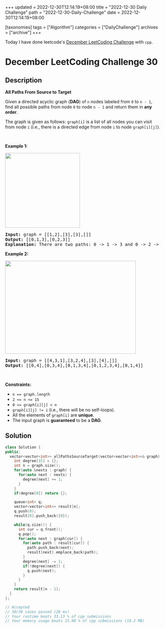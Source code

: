 +++
updated = 2022-12-30T12:14:19+08:00
title = "2022-12-30 Daily Challenge"
path = "2022-12-30-Daily-Challenge"
date = 2022-12-30T12:14:19+08:00

[taxonomies]
tags = ["Algorithm"]
categories = ["DailyChallenge"]
archives = ["archive"]
+++

Today I have done leetcode's [December LeetCoding Challenge](https://leetcode.com/problems/all-paths-from-source-to-target/) with `cpp`.

<!-- more -->

# December LeetCoding Challenge 30

## Description

**All Paths From Source to Target**

<p>Given a directed acyclic graph (<strong>DAG</strong>) of <code>n</code> nodes labeled from <code>0</code> to <code>n - 1</code>, find all possible paths from node <code>0</code> to node <code>n - 1</code> and return them in <strong>any order</strong>.</p>

<p>The graph is given as follows: <code>graph[i]</code> is a list of all nodes you can visit from node <code>i</code> (i.e., there is a directed edge from node <code>i</code> to node <code>graph[i][j]</code>).</p>

<p>&nbsp;</p>
<p><strong class="example">Example 1:</strong></p>
<img alt="" src="https://assets.leetcode.com/uploads/2020/09/28/all_1.jpg" style="width: 242px; height: 242px;" />
<pre>
<strong>Input:</strong> graph = [[1,2],[3],[3],[]]
<strong>Output:</strong> [[0,1,3],[0,2,3]]
<strong>Explanation:</strong> There are two paths: 0 -&gt; 1 -&gt; 3 and 0 -&gt; 2 -&gt; 3.
</pre>

<p><strong class="example">Example 2:</strong></p>
<img alt="" src="https://assets.leetcode.com/uploads/2020/09/28/all_2.jpg" style="width: 423px; height: 301px;" />
<pre>
<strong>Input:</strong> graph = [[4,3,1],[3,2,4],[3],[4],[]]
<strong>Output:</strong> [[0,4],[0,3,4],[0,1,3,4],[0,1,2,3,4],[0,1,4]]
</pre>

<p>&nbsp;</p>
<p><strong>Constraints:</strong></p>

<ul>
	<li><code>n == graph.length</code></li>
	<li><code>2 &lt;= n &lt;= 15</code></li>
	<li><code>0 &lt;= graph[i][j] &lt; n</code></li>
	<li><code>graph[i][j] != i</code> (i.e., there will be no self-loops).</li>
	<li>All the elements of <code>graph[i]</code> are <strong>unique</strong>.</li>
	<li>The input graph is <strong>guaranteed</strong> to be a <strong>DAG</strong>.</li>
</ul>


## Solution

``` cpp
class Solution {
public:
  vector<vector<int>> allPathsSourceTarget(vector<vector<int>>& graph) {
    int degree[15] = {};
    int n = graph.size();
    for(auto &nexts : graph) {
      for(auto next : nexts) {
        degree[next] += 1;
      }
    }
    if(degree[0]) return {};

    queue<int> q;
    vector<vector<int>> result[n];
    q.push(0);
    result[0].push_back({0});

    while(q.size()) {
      int cur = q.front();
      q.pop();
      for(auto next : graph[cur]) {
        for(auto path : result[cur]) {
          path.push_back(next);
          result[next].emplace_back(path);
        }
        degree[next] -= 1;
        if(!degree[next]) {
          q.push(next);
        }
      }
    }
    return result[n - 1];
  }
};

// Accepted
// 30/30 cases passed (28 ms)
// Your runtime beats 33.13 % of cpp submissions
// Your memory usage beats 15.98 % of cpp submissions (18.2 MB)
```
